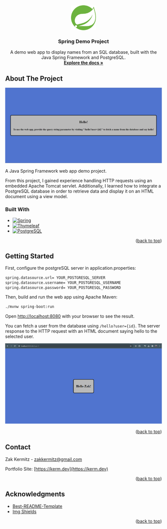 <a name="readme-top"></a>

<!-- PROJECT SHIELDS -->
<!--
*** I'm using markdown "reference style" links for readability.
*** Reference links are enclosed in brackets [ ] instead of parentheses ( ).
*** See the bottom of this document for the declaration of the reference variables
*** for contributors-url, forks-url, etc. This is an optional, concise syntax you may use.
*** https://www.markdownguide.org/basic-syntax/#reference-style-links
-->

<!-- PROJECT LOGO -->
<br />
<div align="center">
  <a href="https://spring.io/" target="_blank" rel="noopener noreferrer">
    <img src="media/springlogo.png" alt="Logo" width="80" height="80">
  </a>

  <h3 align="center">Spring Demo Project</h3>
  
  <p align="center">
    A demo web app to display names from an SQL database, built with the Java Spring Framework and PostgreSQL.
    <br />
    <a href="https://github.com/KermWasTaken/javaspringdemo"><strong>Explore the docs »</strong></a>
  </p>
</div>

<!-- ABOUT THE PROJECT -->

## About The Project

![Web app screenshot][site-screenshot]

A Java Spring Framework web app demo project. 

From this project, I gained experience handling HTTP requests using an embedded Apache Tomcat servlet. Additionally, I learned how to integrate a PostgreSQL database in order to retrieve data and display it on an HTML document using a view model.

### Built With

- [![Spring][Spring-shield]][Spring-url]
- [![Thymeleaf][Thymeleaf-shield]][Thymeleaf-url]
- [![PostgreSQL][Postgres-shield]][Postgres-url]

<p align="right">(<a href="#readme-top">back to top</a>)</p>

<!-- GETTING STARTED -->

## Getting Started

First, configure the postgreSQL server in application.properties:

```
spring.datasource.url= YOUR_POSTGRESQL_SERVER
spring.datasource.username= YOUR_POSTGRESQL_USERNAME
spring.datasource.password= YOUR_POSTGRESQL_PASSWORD
```

Then, build and run the web app using Apache Maven:

```bash
./mvnw spring-boot:run
```
Open [http://localhost:8080](http://localhost:8080) with your browser to see
the result.

You can fetch a user from the database using `/hello?user={id}`. The server response to the HTTP request with an HTML document saying hello to the selected user.

![Data fetch screenshot][data-screenshot]

<p align="right">(<a href="#readme-top">back to top</a>)</p>

<!-- CONTACT -->

## Contact

Zak Kermitz - zakkermitz@gmail.com

Portfolio Site: [https://kerm.dev](https://kerm.dev)

<p align="right">(<a href="#readme-top">back to top</a>)</p>

<!-- ACKNOWLEDGMENTS -->

## Acknowledgments

- [Best-README-Template](https://github.com/othneildrew/Best-README-Template/blob/master/README.md)
- [Img Shields](https://shields.io)

<p align="right">(<a href="#readme-top">back to top</a>)</p>

<!-- MARKDOWN LINKS & IMAGES -->
<!-- https://www.markdownguide.org/basic-syntax/#reference-style-links -->

[site-screenshot]: media/uiScreenshot.png
[data-screenshot]: media/dataScreenshot.png
[Spring-shield]: https://img.shields.io/badge/spring-%236DB33F.svg?style=for-the-badge&logo=spring&logoColor=white
[Spring-url]: https://spring.io/
[Thymeleaf-shield]: https://img.shields.io/badge/Thymeleaf-%23005C0F.svg?style=for-the-badge&logo=Thymeleaf&logoColor=white
[Thymeleaf-url]: https://www.thymeleaf.org/
[Postgres-shield]: https://img.shields.io/badge/postgres-%23316192.svg?style=for-the-badge&logo=postgresql&logoColor=white
[Postgres-url]: https://www.postgresql.org/
